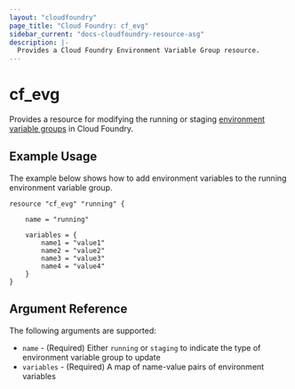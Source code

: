 ```yaml
---
layout: "cloudfoundry"
page_title: "Cloud Foundry: cf_evg"
sidebar_current: "docs-cloudfoundry-resource-asg"
description: |-
  Provides a Cloud Foundry Environment Variable Group resource.
---
```


# cf\_evg

Provides a resource for modifying the running or staging [environment variable groups](https://docs.pivotal.io/pivotalcf/1-8/devguide/deploy-apps/environment-variable.html#evgroups) in Cloud Foundry.

## Example Usage

The example below shows how to add environment variables to the running environment variable group.

```
resource "cf_evg" "running" {

	name = "running"

    variables = {
        name1 = "value1"
        name2 = "value2"
        name3 = "value3"
        name4 = "value4"
    }
}
```

## Argument Reference

The following arguments are supported:

* `name` - (Required) Either `running` or `staging` to indicate the type of environment variable group to update
* `variables` - (Required) A map of name-value pairs of environment variables
